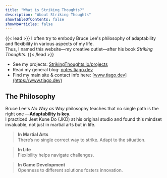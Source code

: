 ```yaml
---
title: "What is Striking Thoughts?"
description: "About Striking Thoughts"
showTableOfContents: false
showNoArticles: false
---
```


{{< lead >}}
I often try to embody Bruce Lee's philosophy of adaptability and flexibility in various aspects of my life.  
Thus, I named this website—my creative outlet—after his book *Striking Thoughts*. 
{{< /lead >}}

- See my projects: [StrikingThoughts.io/projects](/projects)  
- Read my general blog: [notes.tiago.dev](https://notes.tiago.dev)  
- Find my main site & contact info here: [www.tiago.dev](https://www.tiago.dev)  

## The Philosophy

Bruce Lee's *No Way as Way* philosophy teaches that no single path is the right one —**Adaptability is key.**  
I practiced Jeet Kune Do (JKD) at his original studio and found this mindset invaluable, not just in martial arts but in life.

> **In Martial Arts**  
> There’s no single correct way to strike. Adapt to the situation.  
  
> **In Life**  
> Flexibility helps navigate challenges.  
  
> **In Game Development**  
> Openness to different solutions fosters innovation.

